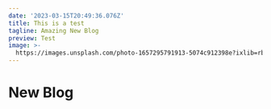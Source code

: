 ```yaml
---
date: '2023-03-15T20:49:36.076Z'
title: This is a test
tagline: Amazing New Blog
preview: Test
image: >-
  https://images.unsplash.com/photo-1657295791913-5074c912398e?ixlib=rb-1.2.1&ixid=MnwxMjA3fDB8MHxwaG90by1wYWdlfHx8fGVufDB8fHx8&auto=format&fit=crop&w=996&q=80
---
```

# New Blog
